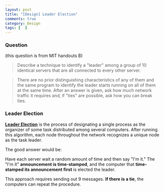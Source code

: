 ```yaml
---
layout: post
title: "[Design] Leader Election"
comments: true
category: Design
tags: [  ]
---
```


### Question 

(this question is from MIT handouts B)

> Describe a technique to identify a "leader" among a group of 10 identical servers that are all connected to every other server. 

> There are no prior distinguishing characteristics of any of them and the same program to identify the leader starts running on all of them at the same time. After an answer is given, ask how much network traffic it requires and, if "ties" are possible, ask how you can break ties.

### Leader Election 

__[Leader Election](http://en.wikipedia.org/wiki/Leader_election)__ is the process of designating a single process as the organizer of some task distributed among several computers. After running this algorithm, each node throughout the network recognizes a unique node as the task leader. 

The good answer would be: 

Have each server wait a random amount of time and then say "I'm it." The "I'm it" __announcement is time‐stamped__, and the computer that __time‐stamped its announcement first__ is elected the leader. 

This approach requires sending out 9 messages. __If there is a tie__, the computers can repeat the procedure.
